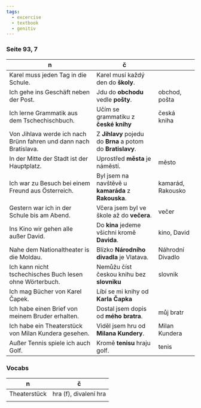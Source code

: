 ```yaml
---
tags:
  - excercise
  - textbook
  - genitiv
---
```

### Seite 93, 7

| n                                                                 | č                                                           |                   |
| ----------------------------------------------------------------- | ----------------------------------------------------------- | ----------------- |
| Karel muss jeden Tag in die Schule.                               | Karel musí každý den do **školy**.                          |                   |
| Ich gehe ins Geschäft neben der Post.                             | Jdu do **obchodu** vedle **pošty**.                         | obchod, pošta     |
| Ich lerne Grammatik aus dem Tschechischbuch.                      | Učím se grammatiku z **české knihy**                        | česká kniha       |
| Von Jihlava werde ich nach Brünn fahren und dann nach Bratislava. | Z **Jihlavy** pojedu do **Brna** a potom do **Bratislavy**. |                   |
| In der Mitte der Stadt ist der Hauptplatz.                        | Uprostřed **města** je náměstí.                             | město             |
| Ich war zu Besuch bei einem Freund aus Österreich.                | Byl jsem na navštěvě u **kamaráda** z **Rakouska**.         | kamarád, Rakousko |
| Gestern war ich in der Schule bis am Abend.                       | Včera jsem byl ve škole až do **večera**.                   | večer             |
| Ins Kino wir gehen alle außer David.                              | Do **kina** jedeme všichni kromě **Davida**.                | kino, David       |
| Nahe dem Nationaltheater is die Moldau.                           | Blízko **Národního divadla** je Vlatava.                    | Náhrodní Divadlo  |
| Ich kann nicht tschechisches Buch lesen ohne Wörterbuch.          | Nemůžu číst českou knihu bez **slovniku**                   | slovnik           |
| Ich mag Bücher von Karel Čapek.                                   | Líbí se mi knihy od **Karla Čapka**                         |                   |
| Ich habe einen Brief von meinem Bruder erhalten.                  | Dostal jsem dopis od **mého bratra**.                       | můj bratr         |
| Ich habe ein Theaterstück von Milan Kundera gesehen.              | Viděl jsem hru od **Milana Kundery**.                       | Milan Kundera     |
| Außer Tennis spiele ich auch Golf.                                | Kromě **tenisu** hraju golf.                                | tenis             |

### Vocabs
| n            | č                     |
| ------------ | --------------------- |
| Theaterstück | hra (f), divalení hra |
|              |                       |